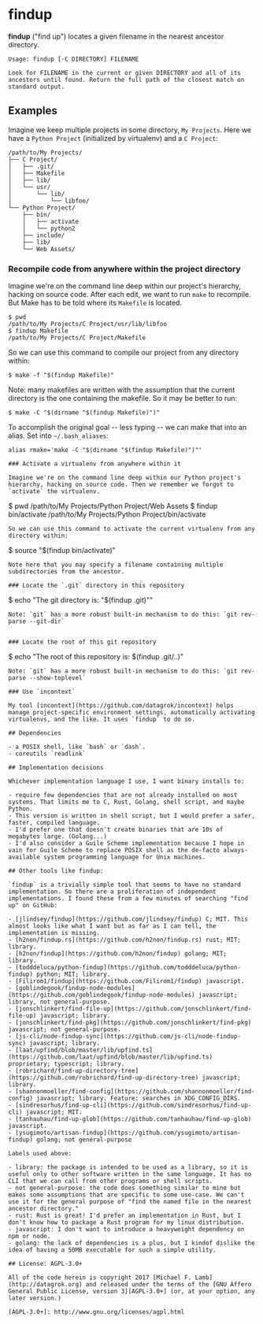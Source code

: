 # findup

**findup** ("find up") locates a given filename in the nearest ancestor directory.

```
Usage: findup [-C DIRECTORY] FILENAME

Look for FILENAME in the current or given DIRECTORY and all of its
ancestors until found. Return the full path of the closest match on
standard output.
```

## Examples

Imagine we keep multiple projects in some directory, `My Projects`. Here we have a `Python Project` (initialized by virtualenv) and a `C Project`:

```
/path/to/My Projects/
├── C Project/
│   ├── .git/
│   ├── Makefile
│   ├── lib/
│   └── usr/
│       └── lib/
│           └── libfoo/
└── Python Project/
    ├── bin/
    │   ├── activate
    │   └── python2
    ├── include/
    ├── lib/
    └── Web Assets/
```

### Recompile code from anywhere within the project directory

Imagine we're on the command line deep within our project's hierarchy, hacking on source code. After each edit, we want to run `make` to recompile. But Make has to be told where its `Makefile` is located.
```
$ pwd
/path/to/My Projects/C Project/usr/lib/libfoo
$ findup Makefile
/path/to/My Projects/C Project/Makefile
```
So we can use this command to compile our project from any directory within:
```
$ make -f "$(findup Makefile)"
```
Note: many makefiles are written with the assumption that the current directory is the one containing the makefile. So it may be better to run:
```
$ make -C "$(dirname "$(findup Makefile)")"
```
To accomplish the original goal -- less typing -- we can make that into an alias. Set into `~/.bash_aliases`:
```
alias rmake='make -C "$(dirname "$(findup Makefile)")"'

### Activate a virtualenv from anywhere within it

Imagine we're on the command line deep within our Python project's hierarchy, hacking on source code. Then we remember we forgot to `activate` the virtualenv.

```
$ pwd
/path/to/My Projects/Python Project/Web Assets
$ findup bin/activate
/path/to/My Projects/Python Project/bin/activate
```
So we can use this command to activate the current virtualenv from any directory within:
```
$ source "$(findup bin/activate)"
```
Note here that you may specify a filename containing multiple subdirectories from the ancestor.

### Locate the `.git` directory in this repository

```
$ echo "The git directory is: "$(findup .git)""
```
Note: `git` has a more robust built-in mechanism to do this: `git rev-parse --git-dir`


### Locate the root of this git repository

```
$ echo "The root of this repository is: $(findup .git/..)"
```
Note: `git` has a more robust built-in mechanism to do this: `git rev-parse --show-toplevel`

### Use `incontext`

My tool [incontext](https://github.com/datagrok/incontext) helps manage project-specific environment settings, automatically activating virtualenvs, and the like. It uses `findup` to do so.

## Dependencies

- a POSIX shell, like `bash` or `dash`.
- coreutils `readlink`

## Implementation decisions

Whichever implementation language I use, I want binary installs to:

- require few dependencies that are not already installed on most systems. That limits me to C, Rust, Golang, shell script, and maybe Python.
- This version is written in shell script, but I would prefer a safer, faster, compiled language.
- I'd prefer one that doesn't create binaries that are 10s of megabytes large. (Golang...)
- I'd also consider a Guile Scheme implementation because I hope in vain for Guile Scheme to replace POSIX shell as the de-facto always-available system programming language for Unix machines.

## Other tools like findup:

`findup` is a trivially simple tool that seems to have no standard implementation. So there are a proliferation of independent implementations. I found these from a few minutes of searching "find up" on GitHub:

- [jlindsey/findup](https://github.com/jlindsey/findup) C; MIT. This almost looks like what I want but as far as I can tell, the implementation is missing.
- [h2non/findup.rs](https://github.com/h2non/findup.rs) rust; MIT; library.
- [h2non/findup](https://github.com/h2non/findup) golang; MIT; library.
- [todddeluca/python-findup](https://github.com/todddeluca/python-findup) python; MIT; library.
- [Filirom1/findup](https://github.com/Filirom1/findup) javascript.
- [goblindegook/findup-node-modules](https://github.com/goblindegook/findup-node-modules) javascript; library, not general-purpose.
- [jonschlinkert/find-file-up](https://github.com/jonschlinkert/find-file-up) javascript; library.
- [jonschlinkert/find-pkg](https://github.com/jonschlinkert/find-pkg) javascript; not general-purpose.
- [js-cli/node-findup-sync](https://github.com/js-cli/node-findup-sync) javascript; library.
- [laat/upfind/blob/master/lib/upfind.ts](https://github.com/laat/upfind/blob/master/lib/upfind.ts) proprietary; typescript; library.
- [robrichard/find-up-directory-tree](https://github.com/robrichard/find-up-directory-tree) javascript; library.
- [shannonmoeller/find-config](https://github.com/shannonmoeller/find-config) javascript; library. Feature: searches in XDG_CONFIG_DIRS.
- [sindresorhus/find-up-cli](https://github.com/sindresorhus/find-up-cli) javascript; MIT.
- [tanhauhau/find-up-glob](https://github.com/tanhauhau/find-up-glob) javascript.
- [ysugimoto/artisan-findup](https://github.com/ysugimoto/artisan-findup) golang; not general-purpose

Labels used above:

- library: the package is intended to be used as a library, so it is useful only to other software written in the same language. It has no CLI that we can call from other programs or shell scripts.
- not general-purpose: the code does something similar to mine but makes some assumptions that are specific to some use-case. We can't use it for the general purpose of "find the named file in the nearest ancestor directory."
- rust: Rust is great! I'd prefer an implementation in Rust, but I don't know how to package a Rust program for my linux distribution.
- javascript: I don't want to introduce a heavyweight dependency on npm or node.
- golang: the lack of dependencies is a plus, but I kindof dislike the idea of having a 50MB executable for such a simple utility.

## License: AGPL-3.0+

All of the code herein is copyright 2017 [Michael F. Lamb](http://datagrok.org) and released under the terms of the [GNU Affero General Public License, version 3][AGPL-3.0+] (or, at your option, any later version.)

[AGPL-3.0+]: http://www.gnu.org/licenses/agpl.html
